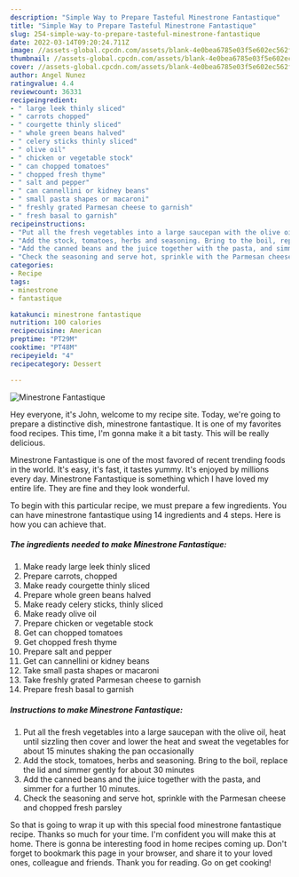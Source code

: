 ```yaml
---
description: "Simple Way to Prepare Tasteful Minestrone Fantastique"
title: "Simple Way to Prepare Tasteful Minestrone Fantastique"
slug: 254-simple-way-to-prepare-tasteful-minestrone-fantastique
date: 2022-03-14T09:20:24.711Z
image: //assets-global.cpcdn.com/assets/blank-4e0bea6785e03f5e602ec562f230caae08da540cada707380b4fe1bbebba43da.png
thumbnail: //assets-global.cpcdn.com/assets/blank-4e0bea6785e03f5e602ec562f230caae08da540cada707380b4fe1bbebba43da.png
cover: //assets-global.cpcdn.com/assets/blank-4e0bea6785e03f5e602ec562f230caae08da540cada707380b4fe1bbebba43da.png
author: Angel Nunez
ratingvalue: 4.4
reviewcount: 36331
recipeingredient:
- " large leek thinly sliced"
- " carrots chopped"
- " courgette thinly sliced"
- " whole green beans halved"
- " celery sticks thinly sliced"
- " olive oil"
- " chicken or vegetable stock"
- " can chopped tomatoes"
- " chopped fresh thyme"
- " salt and pepper"
- " can cannellini or kidney beans"
- " small pasta shapes or macaroni"
- " freshly grated Parmesan cheese to garnish"
- " fresh basal to garnish"
recipeinstructions:
- "Put all the fresh vegetables into a large saucepan with the olive oil, heat until sizzling then cover and lower the heat and sweat the vegetables for about 15 minutes shaking the pan occasionally"
- "Add the stock, tomatoes, herbs and seasoning. Bring to the boil, replace the lid and simmer gently for about 30 minutes"
- "Add the canned beans and the juice together with the pasta, and simmer for a further 10 minutes."
- "Check the seasoning and serve hot, sprinkle with the Parmesan cheese and chopped fresh parsley"
categories:
- Recipe
tags:
- minestrone
- fantastique

katakunci: minestrone fantastique 
nutrition: 100 calories
recipecuisine: American
preptime: "PT29M"
cooktime: "PT48M"
recipeyield: "4"
recipecategory: Dessert

---
```



![Minestrone Fantastique](//assets-global.cpcdn.com/assets/blank-4e0bea6785e03f5e602ec562f230caae08da540cada707380b4fe1bbebba43da.png)

Hey everyone, it's John, welcome to my recipe site. Today, we're going to prepare a distinctive dish, minestrone fantastique. It is one of my favorites food recipes. This time, I'm gonna make it a bit tasty. This will be really delicious.

Minestrone Fantastique is one of the most favored of recent trending foods in the world. It's easy, it's fast, it tastes yummy. It's enjoyed by millions every day. Minestrone Fantastique is something which I have loved my entire life. They are fine and they look wonderful.




To begin with this particular recipe, we must prepare a few ingredients. You can have minestrone fantastique using 14 ingredients and 4 steps. Here is how you can achieve that.

<!--inarticleads1-->

##### The ingredients needed to make Minestrone Fantastique:

1. Make ready  large leek thinly sliced
1. Prepare  carrots, chopped
1. Make ready  courgette thinly sliced
1. Prepare  whole green beans halved
1. Make ready  celery sticks, thinly sliced
1. Make ready  olive oil
1. Prepare  chicken or vegetable stock
1. Get  can chopped tomatoes
1. Get  chopped fresh thyme
1. Prepare  salt and pepper
1. Get  can cannellini or kidney beans
1. Take  small pasta shapes or macaroni
1. Take  freshly grated Parmesan cheese to garnish
1. Prepare  fresh basal to garnish




<!--inarticleads2-->

##### Instructions to make Minestrone Fantastique:

1. Put all the fresh vegetables into a large saucepan with the olive oil, heat until sizzling then cover and lower the heat and sweat the vegetables for about 15 minutes shaking the pan occasionally
1. Add the stock, tomatoes, herbs and seasoning. Bring to the boil, replace the lid and simmer gently for about 30 minutes
1. Add the canned beans and the juice together with the pasta, and simmer for a further 10 minutes.
1. Check the seasoning and serve hot, sprinkle with the Parmesan cheese and chopped fresh parsley




So that is going to wrap it up with this special food minestrone fantastique recipe. Thanks so much for your time. I'm confident you will make this at home. There is gonna be interesting food in home recipes coming up. Don't forget to bookmark this page in your browser, and share it to your loved ones, colleague and friends. Thank you for reading. Go on get cooking!
